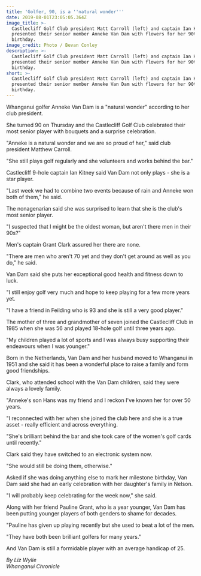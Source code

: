 ```yaml
---
title: 'Golfer, 90, is a ''natural wonder'''
date: 2019-08-01T23:05:05.364Z
image_title: >-
  Castlecliff Golf Club president Matt Carroll (left) and captain Ian Kitney
  presented their senior member Anneke Van Dam with flowers for her 90th
  birthday.
image_credit: Photo / Bevan Conley
description: >-
  Castlecliff Golf Club president Matt Carroll (left) and captain Ian Kitney
  presented their senior member Anneke Van Dam with flowers for her 90th
  birthday.
short: >-
  Castlecliff Golf Club president Matt Carroll (left) and captain Ian Kitney
  presented their senior member Anneke Van Dam with flowers for her 90th
  birthday.
---
```

Whanganui golfer Anneke Van Dam is a "natural wonder" according to her club president.

She turned 90 on Thursday and the Castlecliff Golf Club celebrated their most senior player with bouquets and a surprise celebration.

"Anneke is a natural wonder and we are so proud of her," said club president Matthew Carroll.

"She still plays golf regularly and she volunteers and works behind the bar."

Castlecliff 9-hole captain Ian Kitney said Van Dam not only plays - she is a star player.

"Last week we had to combine two events because of rain and Anneke won both of them," he said.

The nonagenarian said she was surprised to learn that she is the club's most senior player.

"I suspected that I might be the oldest woman, but aren't there men in their 90s?"

Men's captain Grant Clark assured her there are none.

"There are men who aren't 70 yet and they don't get around as well as you do," he said.

Van Dam said she puts her exceptional good health and fitness down to luck.

"I still enjoy golf very much and hope to keep playing for a few more years yet.

"I have a friend in Feilding who is 93 and she is still a very good player."

The mother of three and grandmother of seven joined the Castlecliff Club in 1985 when she was 56 and played 18-hole golf until three years ago.

"My children played a lot of sports and I was always busy supporting their endeavours when I was younger."

Born in the Netherlands, Van Dam and her husband moved to Whanganui in 1951 and she said it has been a wonderful place to raise a family and form good friendships.

Clark, who attended school with the Van Dam children, said they were always a lovely family.

"Anneke's son Hans was my friend and I reckon I've known her for over 50 years.

"I reconnected with her when she joined the club here and she is a true asset - really efficient and across everything.

"She's brilliant behind the bar and she took care of the women's golf cards until recently."

Clark said they have switched to an electronic system now.

"She would still be doing them, otherwise."

Asked if she was doing anything else to mark her milestone birthday, Van Dam said she had an early celebration with her daughter's family in Nelson.

"I will probably keep celebrating for the week now," she said.

Along with her friend Pauline Grant, who is a year younger, Van Dam has been putting younger players of both genders to shame for decades.

"Pauline has given up playing recently but she used to beat a lot of the men.

"They have both been brilliant golfers for many years."

And Van Dam is still a formidable player with an average handicap of 25.

_By Liz Wylie_  
_Whanganui Chronicle_
